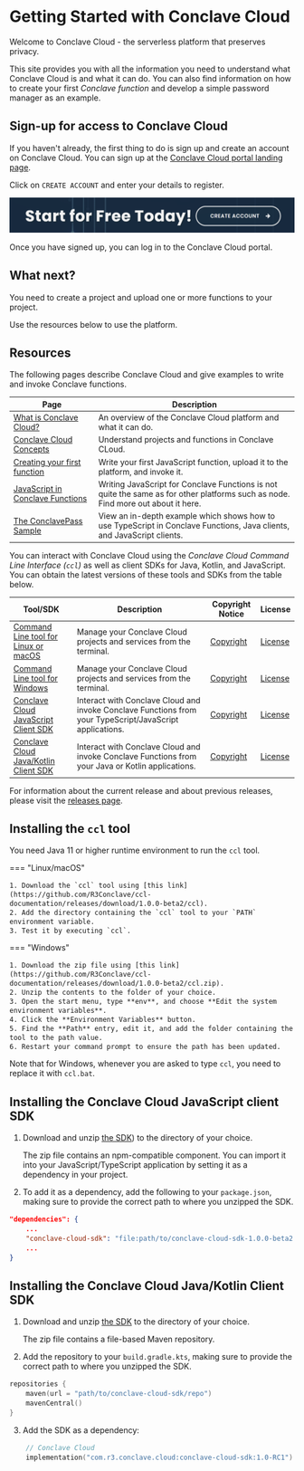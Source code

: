 # Getting Started with Conclave Cloud

Welcome to Conclave Cloud - the serverless platform that preserves privacy.

This site provides you with all the information you need to understand what Conclave Cloud is and what it can do. You
can also find information on how to create your first *Conclave function* and develop a simple password manager as 
an example.

## Sign-up for access to Conclave Cloud

If you haven't already, the first thing to do is sign up and create an account on Conclave Cloud. You can sign up at 
the [Conclave Cloud portal landing page](https://www.conclave.cloud/).

Click on `CREATE ACCOUNT` and enter your details to register.

![a screenshot of a banner with a CREATE ACCOUNT button](assets/start_for_free.png)

Once you have signed up, you can log in to the Conclave Cloud portal.

## What next?

You need to create a project and upload one or more functions to your project.

Use the resources below to use the platform.

## Resources

The following pages describe Conclave Cloud and give examples to write and invoke Conclave functions.

| Page                                                                    | Description                                                                                                                       |
| ----------------------------------------------------------------------- |-----------------------------------------------------------------------------------------------------------------------------------|
| [What is Conclave Cloud?](what-is-conclave-cloud.md)                    | An overview of the Conclave Cloud platform and what it can do.                                                                    |
| [Conclave Cloud Concepts](conclave-cloud-concepts.md)                   | Understand projects and functions in Conclave CLoud.                                                                              |
| [Creating your first function](creating-your-first-function.md)         | Write your first JavaScript function, upload it to the platform, and invoke it.                                                   |
| [JavaScript in Conclave Functions](javascript-in-conclave-functions.md) | Writing JavaScript for Conclave Functions is not quite the same as for other platforms such as node. Find more out about it here. |
| [The ConclavePass Sample](conclavepass-sample.md)                       | View an in-depth example which shows how to use TypeScript in Conclave Functions, Java clients, and JavaScript clients.           |

You can interact with Conclave Cloud using the *Conclave Cloud Command Line Interface (`ccl`)* as well as client SDKs 
for Java, Kotlin, and JavaScript. You can obtain the latest versions of these tools and SDKs from the table below.

| Tool/SDK                                                                                                                                                       | Description                                                                                              | Copyright Notice                                                                                                            | License                                                                                              |
| -------------------------------------------------------------------------------------------------------------------------------------------------------------- |----------------------------------------------------------------------------------------------------------| --------------------------------------------------------------------------------------------------------------------------- | ---------------------------------------------------------------------------------------------------- |
| [Command Line tool for Linux or macOS](https://github.com/R3Conclave/ccl-documentation/releases/download/1.0.0-beta2/ccl)                                      | Manage your Conclave Cloud projects and services from the terminal.                                      | [Copyright](https://github.com/R3Conclave/ccl-documentation/releases/download/1.0.0-beta2/CLI.NOTICE.txt)                   | [License](https://github.com/R3Conclave/ccl-documentation/releases/download/1.0.0-beta2/License.txt) |
| [Command Line tool for Windows](https://github.com/R3Conclave/ccl-documentation/releases/download/1.0.0-beta2/ccl.zip)                                         | Manage your Conclave Cloud projects and services from the terminal.                                      | [Copyright](https://github.com/R3Conclave/ccl-documentation/releases/download/1.0.0-beta2/CLI.NOTICE.txt)                   | [License](https://github.com/R3Conclave/ccl-documentation/releases/download/1.0.0-beta2/License.txt) |
| [Conclave Cloud JavaScript Client SDK](https://github.com/R3Conclave/ccl-documentation/releases/download/1.0.0-beta2/conclave-cloud-sdk-1.0.0-beta2.tgz)       | Interact with Conclave Cloud and invoke Conclave Functions from your TypeScript/JavaScript applications. | [Copyright](https://github.com/R3Conclave/ccl-documentation/releases/download/1.0.0-beta2/JavaScript.Client.SDK.Notice.txt) | [License](https://github.com/R3Conclave/ccl-documentation/releases/download/1.0.0-beta2/License.txt) |
| [Conclave Cloud Java/Kotlin Client SDK](https://github.com/R3Conclave/ccl-documentation/releases/download/1.0.0-beta2/conclave-cloud-sdk-java-1.0.0-beta2.zip) | Interact with Conclave Cloud and invoke Conclave Functions from your Java or Kotlin applications.        | [Copyright](https://github.com/R3Conclave/ccl-documentation/releases/download/1.0.0-beta2/Java.Client.SDK.Notice.txt)       | [License](https://github.com/R3Conclave/ccl-documentation/releases/download/1.0.0-beta2/License.txt) |

For information about the current release and about previous releases, please visit the [releases page](releases.md).

## Installing the `ccl` tool

You need Java 11 or higher runtime environment to run the `ccl` tool.

=== "Linux/macOS"

    1. Download the `ccl` tool using [this link](https://github.com/R3Conclave/ccl-documentation/releases/download/1.0.0-beta2/ccl).
    2. Add the directory containing the `ccl` tool to your `PATH` environment variable.
    3. Test it by executing `ccl`.

=== "Windows"

    1. Download the zip file using [this link](https://github.com/R3Conclave/ccl-documentation/releases/download/1.0.0-beta2/ccl.zip).
    2. Unzip the contents to the folder of your choice.
    3. Open the start menu, type **env**, and choose **Edit the system environment variables**.
    4. Click the **Environment Variables** button.
    5. Find the **Path** entry, edit it, and add the folder containing the tool to the path value.
    6. Restart your command prompt to ensure the path has been updated.

Note that for Windows, whenever you are asked to type `ccl`, you need to replace it with `ccl.bat`.

## Installing the Conclave Cloud JavaScript client SDK

1. Download and unzip [the SDK](https://github.com/R3Conclave/ccl-documentation/releases/download/1.0.0-beta2/conclave-cloud-sdk-1.0.0-beta2.tgz))
   to the directory of your choice.
   
   The zip file contains an npm-compatible component. You can import it into your JavaScript/TypeScript 
   application by setting it as a dependency in your project.

2. To add it as a dependency, add the following to your `package.json`, making sure to provide the correct path to 
   where you unzipped the SDK.

```json
"dependencies": {
    ...
    "conclave-cloud-sdk": "file:path/to/conclave-cloud-sdk-1.0.0-beta2.tgz",
    ...
}
```


## Installing the Conclave Cloud Java/Kotlin Client SDK


1. Download and unzip [the SDK](https://github.com/R3Conclave/ccl-documentation/releases/download/1.0.0-beta2/conclave-cloud-sdk-java-1.0.0-beta2.zip)
   to the directory of your choice.

   The zip file contains a file-based Maven repository.

2. Add the repository to your `build.gradle.kts`, making sure to provide the correct path to where you unzipped the SDK.

```kotlin
repositories {
	maven(url = "path/to/conclave-cloud-sdk/repo")
	mavenCentral()
}
```

3. Add the SDK as a dependency:

```kotlin
	// Conclave Cloud
	implementation("com.r3.conclave.cloud:conclave-cloud-sdk:1.0-RC1")
```
